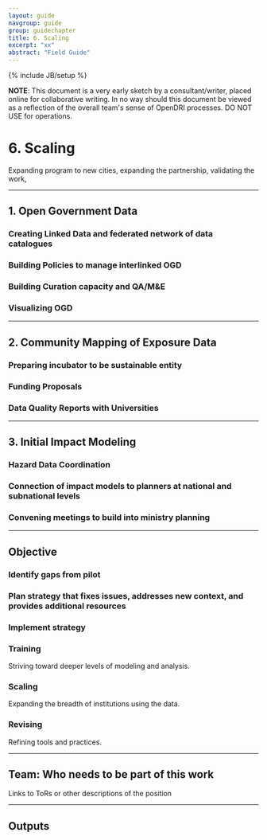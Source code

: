 ```yaml
---
layout: guide
navgroup: guide
group: guidechapter
title: 6. Scaling
excerpt: "xx"
abstract: "Field Guide"
---
```

{% include JB/setup %}


<!-- warning/disclaimer -->
<div class="message-box short error">
<p><strong>NOTE</strong>: This document is a very early sketch by a consultant/writer, placed online for collaborative writing. In no way should this document be viewed as a reflection of the overall team's sense of OpenDRI processes. DO NOT USE for operations.</p>
</div>

# 6. Scaling
Expanding program to new cities, expanding the partnership, validating the work, 

***
## 1. Open Government Data

### Creating Linked Data and federated network of data catalogues

### Building Policies to manage interlinked OGD

### Building Curation capacity and QA/M&amp;E

### Visualizing OGD

***

## 2. Community Mapping of Exposure Data

### Preparing incubator to be sustainable entity

### Funding Proposals

### Data Quality Reports with Universities

***

## 3. Initial Impact Modeling

### Hazard Data Coordination

### Connection of impact models to planners at national and subnational levels

### Convening meetings to build into ministry planning

***

## Objective

### Identify gaps from pilot

### Plan strategy that fixes issues, addresses new context, and provides additional resources

### Implement strategy

### Training
Striving toward deeper levels of modeling and analysis. 

### Scaling
Expanding the breadth of institutions using the data.

### Revising
Refining tools and practices.

***

## Team: Who needs to be part of this work
Links to ToRs or other descriptions of the position

***
## Outputs


